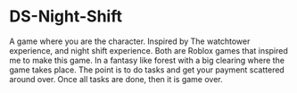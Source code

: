 # DS-Night-Shift
A game where you are the character. Inspired by The watchtower experience, and night shift experience. Both are Roblox games that inspired me to make this game. In a fantasy like forest with a big clearing where the game takes place. The point is to do tasks and get your payment scattered around over. Once all tasks are done, then it is game over.
